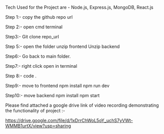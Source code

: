 
Tech Used for the Project are - Node.js, Express.js, MongoDB, React.js

Step 1:- copy the github repo url

Step 2:- open cmd terminal 

Step3:- Git clone repo_url

Step 5:- open the folder
               unzip frontend 
               Unzip backend

Step6:- Go back to main folder. 

Step7:- right click open in terminal 

Step 8:- code .

Step9:- move to frontend
            npm install 
            npm run dev

Step10:- move backend
          npm install 
          npm start
          
Please find attached a google drive link of video recording demonstrating the functionality of project :-


https://drive.google.com/file/d/1xDrrChWoL5oY_uchS7yVWt-WMMB1urtX/view?usp=sharing


















